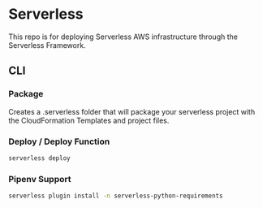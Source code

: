 # Serverless

This repo is for deploying Serverless AWS infrastructure through the Serverless Framework.

## CLI

### Package

Creates a .serverless folder that will package your serverless project with the CloudFormation Templates and project
files.

### Deploy / Deploy Function

```bash
serverless deploy
```

### Pipenv Support

```bash
serverless plugin install -n serverless-python-requirements
```
